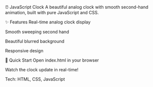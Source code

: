 ⏰ JavaScript Clock
A beautiful analog clock with smooth second-hand animation, built with pure JavaScript and CSS.

✨ Features
Real-time analog clock display

Smooth sweeping second hand

Beautiful blurred background

Responsive design

🚀 Quick Start
Open index.html in your browser

Watch the clock update in real-time!

Tech: HTML, CSS, JavaScript